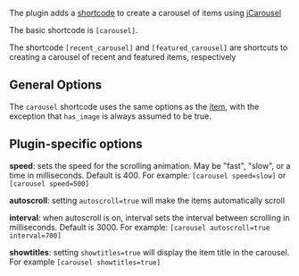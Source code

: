 The plugin adds a [shortcode](../Content/Shortcodes.md) to create a carousel of items using [jCarousel](http://sorgalla.com/jcarousel/)

The basic shortcode is `[carousel]`.

The shortcode `[recent_carousel]` and `[featured_carousel]` are shortcuts to creating a carousel of recent and featured items, respectively

General Options
---------
The `carousel` shortcode uses the same options as the [item](../Content/Shortcodes/#items), with the exception that `has_image` is always assumed to be true.

Plugin-specific options
------------------------
**speed**: sets the speed for the scrolling animation. May be "fast", "slow", or a time in milliseconds. Default is 400. For example: `[carousel speed=slow]` or `[carousel speed=500]`

**autoscroll**: setting `autoscroll=true` will make the items automatically scroll

**interval**: when autoscroll is on, interval sets the interval between scrolling in milliseconds. Default is 3000. For example: `[carousel autoscroll=true interval=700]`

**showtitles**: setting `showtitles=true` will display the item title in the carousel. For example `[carousel showtitles=true]`
